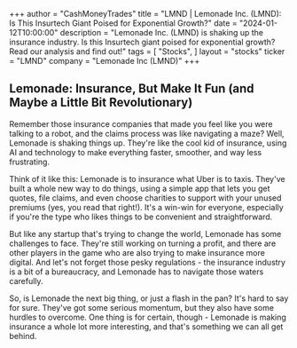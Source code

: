 +++
author = "CashMoneyTrades"
title = "LMND |  Lemonade Inc. (LMND): Is This Insurtech Giant Poised for Exponential Growth?"
date = "2024-01-12T10:00:00"
description = "Lemonade Inc. (LMND) is shaking up the insurance industry. Is this Insurtech giant poised for exponential growth? Read our analysis and find out!"
tags = [
"Stocks",
]
layout = "stocks"
ticker = "LMND"
company = "Lemonade Inc (LMND)"
+++
        


## Lemonade:  Insurance, But Make It Fun (and Maybe a Little Bit Revolutionary)

Remember those insurance companies that made you feel like you were talking to a robot, and the claims process was like navigating a maze? Well, Lemonade is shaking things up. They're like the cool kid of insurance, using AI and technology to make everything faster, smoother, and way less frustrating. 

Think of it like this: Lemonade is to insurance what Uber is to taxis.  They've built a whole new way to do things, using a simple app that lets you get quotes, file claims, and even choose charities to support with your unused premiums (yes, you read that right!). It's a win-win for everyone, especially if you're the type who likes things to be convenient and straightforward.

But like any startup that's trying to change the world, Lemonade has some challenges to face.  They're still working on turning a profit, and there are other players in the game who are also trying to make insurance more digital.  And let's not forget those pesky regulations - the insurance industry is a bit of a bureaucracy, and Lemonade has to navigate those waters carefully.

So, is Lemonade the next big thing, or just a flash in the pan? It's hard to say for sure. They've got some serious momentum, but they also have some hurdles to overcome.  One thing is for certain, though - Lemonade is making insurance a whole lot more interesting, and that's something we can all get behind. 

        